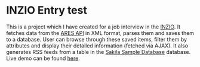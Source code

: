 # INZIO Entry test
This is a project which I have created for a job interview in the [INZIO](https://www.inizio.cz/). It fetches 
data from the [ARES API](https://wwwinfo.mfcr.cz/ares/) in XML format, parses them and saves them to a database. User can browse through
these saved items, filter them by attributes and display their detailed information (fetched via AJAX). It also generates RSS feeds 
from a table in the [Sakila Sample Database](https://dev.mysql.com/doc/sakila/en/) database. Live demo can be found [here](https://www.inzio-entry-test.pechy-corp.cz).
